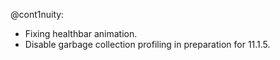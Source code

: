 @cont1nuity:
- Fixing healthbar animation.
- Disable garbage collection profiling in preparation for 11.1.5.

